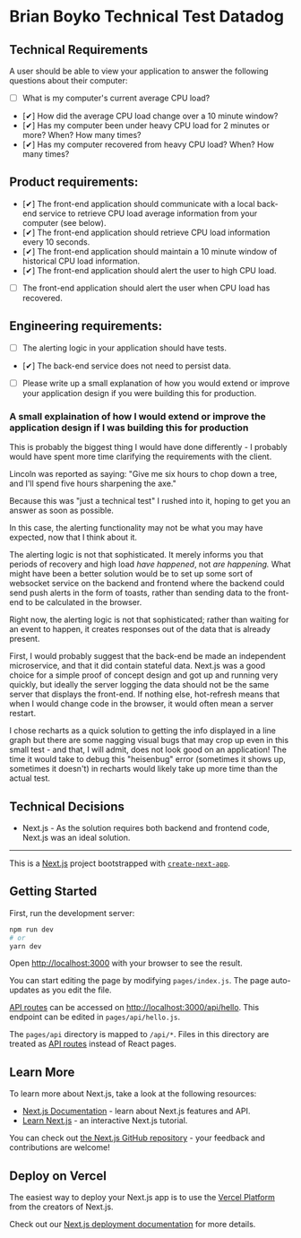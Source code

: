 # Brian Boyko Technical Test Datadog

## Technical Requirements

A user should be able to view your application to answer the following questions about their computer:

- [ ] What is my computer's current average CPU load?
- [✔] How did the average CPU load change over a 10 minute window?
- [✔] Has my computer been under heavy CPU load for 2 minutes or more? When? How many times?
- [✔] Has my computer recovered from heavy CPU load? When? How many times?

## Product requirements:

- [✔] The front-end application should communicate with a local back-end service to retrieve CPU load average information from your computer (see below).
- [✔] The front-end application should retrieve CPU load information every 10 seconds.
- [✔] The front-end application should maintain a 10 minute window of historical CPU load information.
- [✔] The front-end application should alert the user to high CPU load.
- [ ] The front-end application should alert the user when CPU load has recovered.

## Engineering requirements:

- [ ] The alerting logic in your application should have tests.
- [✔] The back-end service does not need to persist data.
- [ ] Please write up a small explanation of how you would extend or improve your application design if you were building this for production.

### A small explaination of how I would extend or improve the application design if I was building this for production

This is probably the biggest thing I would have done differently - I probably would have spent more time clarifying the requirements with the client.

Lincoln was reported as saying: "Give me six hours to chop down a tree, and I'll spend five hours sharpening the axe."

Because this was "just a technical test" I rushed into it, hoping to get you an answer as soon as possible.

In this case, the alerting functionality may not be what you may have expected, now that I think about it.

The alerting logic is not that sophisticated. It merely informs you that periods of recovery and high load _have happened_, not _are happening._ What might have been a better solution would be to set up some sort of websocket service on the backend and frontend where the backend could send push alerts in the form of toasts, rather than sending data to the front-end to be calculated in the browser.

Right now, the alerting logic is not that sophisticated; rather than waiting for an event to happen, it creates responses out of the data that is already present.

First, I would probably suggest that the back-end be made an independent microservice, and that it did contain stateful data. Next.js was a good choice for a simple proof of concept design and got up and running very quickly, but ideally the server logging the data should not be the same server that displays the front-end. If nothing else, hot-refresh means that when I would change code in the browser, it would often mean a server restart.

I chose recharts as a quick solution to getting the info displayed in a line graph but there are some nagging visual bugs that may crop up even in this small test - and that, I will admit, does not look good on an application! The time it would take to debug this "heisenbug" error (sometimes it shows up, sometimes it doesn't) in recharts would likely take up more time than the actual test.

## Technical Decisions

- Next.js - As the solution requires both backend and frontend code, Next.js was an ideal solution.

---

This is a [Next.js](https://nextjs.org/) project bootstrapped with [`create-next-app`](https://github.com/vercel/next.js/tree/canary/packages/create-next-app).

## Getting Started

First, run the development server:

```bash
npm run dev
# or
yarn dev
```

Open [http://localhost:3000](http://localhost:3000) with your browser to see the result.

You can start editing the page by modifying `pages/index.js`. The page auto-updates as you edit the file.

[API routes](https://nextjs.org/docs/api-routes/introduction) can be accessed on [http://localhost:3000/api/hello](http://localhost:3000/api/hello). This endpoint can be edited in `pages/api/hello.js`.

The `pages/api` directory is mapped to `/api/*`. Files in this directory are treated as [API routes](https://nextjs.org/docs/api-routes/introduction) instead of React pages.

## Learn More

To learn more about Next.js, take a look at the following resources:

- [Next.js Documentation](https://nextjs.org/docs) - learn about Next.js features and API.
- [Learn Next.js](https://nextjs.org/learn) - an interactive Next.js tutorial.

You can check out [the Next.js GitHub repository](https://github.com/vercel/next.js/) - your feedback and contributions are welcome!

## Deploy on Vercel

The easiest way to deploy your Next.js app is to use the [Vercel Platform](https://vercel.com/new?utm_medium=default-template&filter=next.js&utm_source=create-next-app&utm_campaign=create-next-app-readme) from the creators of Next.js.

Check out our [Next.js deployment documentation](https://nextjs.org/docs/deployment) for more details.

